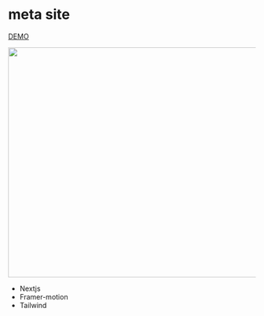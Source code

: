 # meta site

[DEMO](https://preska-framer-tailwind.netlify.app/)

<p align="center">
  <img width="808" height="467" src="https://i.imgur.com/4oAfcmX.png">
</p>

- Nextjs
- Framer-motion
- Tailwind
